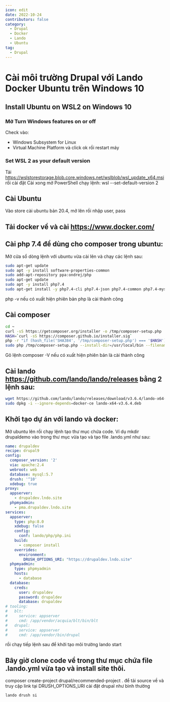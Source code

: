 ```yaml
---
icon: edit
date: 2022-10-24
contributors: false
category:
  - Drupal
  - Docker
  - Lando
  - Ubuntu
tag:
  - Drupal
---
```


# Cài môi trường Drupal với Lando Docker Ubuntu trên Windows 10

## Install Ubuntu on WSL2 on Windows 10

### Mở Turn Windows features on or off
Check vào:
- Windows Subsystem for Linux
- Virtual Machine Platform
và click ok rồi restart máy

### Set WSL 2 as your default version
Tải https://wslstorestorage.blob.core.windows.net/wslblob/wsl_update_x64.msi rồi cài đặt
Cài xong mở PowerShell chạy lệnh:
wsl --set-default-version 2

## Cài Ubuntu
Vào store cài ubuntu bản 20.4, mở lên rồi nhập user, pass


## Tải docker về và cài https://www.docker.com/

## Cài php 7.4 để dùng cho composer trong ubuntu:
Mở cửa sổ dòng lệnh với ubuntu vừa cài lên và chạy các lệnh sau:

```bash
sudo apt-get update
sudo apt -y install software-properties-common
sudo add-apt-repository ppa:ondrej/php
sudo apt-get update
sudo apt -y install php7.4
sudo apt-get install -y php7.4-cli php7.4-json php7.4-common php7.4-mysql php7.4-zip php7.4-gd php7.4-mbstring php7.4-curl php7.4-xml php7.4-bcmath
```

php -v nếu có xuất hiện phiên bản php là cài thành công

## Cài composer

```bash
cd ~
curl -sS https://getcomposer.org/installer -o /tmp/composer-setup.php
HASH=`curl -sS https://composer.github.io/installer.sig`
php -r "if (hash_file('SHA384', '/tmp/composer-setup.php') === '$HASH') { echo 'Installer verified'; } else { echo 'Installer corrupt'; unlink('composer-setup.php'); } echo PHP_EOL;"
sudo php /tmp/composer-setup.php --install-dir=/usr/local/bin --filename=composer
```

Gõ lệnh composer -V nếu có xuất hiện phiên bản là cài thành công

## Cài lando https://github.com/lando/lando/releases bằng 2 lệnh sau:

```bash
wget https://github.com/lando/lando/releases/download/v3.6.4/lando-x64-v3.6.4.deb
sudo dpkg -i --ignore-depends=docker-ce lando-x64-v3.6.4.deb
```

## Khởi tạo dự án với lando và docker:
Mở ubuntu lên rồi chạy lệnh tạo thư mục chứa code. Ví dụ
mkdir drupaldemo
vào trong thư mục vừa tạo và tạo file .lando.yml như sau:

```yml
name: drupaldev
recipe: drupal9
config:
  composer_version: '2'
  via: apache:2.4
  webroot: web
  database: mysql:5.7
  drush: '^10'
  xdebug: true
proxy:
  appserver:
    - drupaldev.lndo.site
  phpmyadmin:
    - pma.drupaldev.lndo.site
services:
  appserver:
    type: php:8.0
    xdebug: false
    config:
      conf: lando/php/php.ini
    build:
      - composer install
    overrides:
      environment:
        DRUSH_OPTIONS_URI: "https://drupaldev.lndo.site"
  phpmyadmin:
    type: phpmyadmin
    hosts:
      - database
  database:
    creds:
      user: drupaldev
      password: drupaldev
      database: drupaldev
# tooling:
#   blt:
#     service: appserver
#     cmd: /app/vendor/acquia/blt/bin/blt
#   drupal:
#     service: appserver
#     cmd: /app/vendor/bin/drupal

```

rồi chạy tiếp lệnh sau để khởi tạo môi trường
lando start

## Bây giờ clone code về trong thư mục chứa file .lando.yml vừa tạo và install site thôi.

composer create-project drupal/recommended-project . để tải source về và truy cập link tại DRUSH_OPTIONS_URI cài đặt drupal như bình thường

```bash
lando drush si
```


